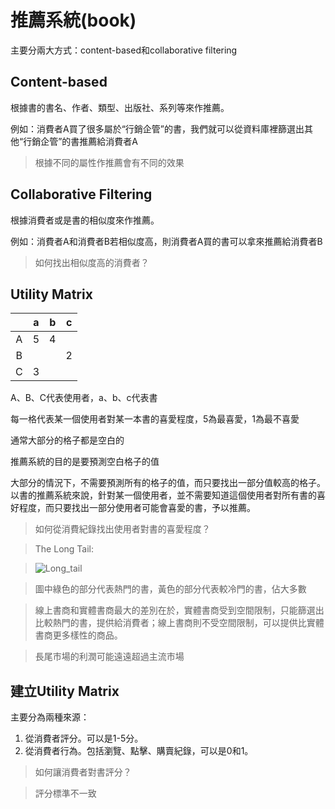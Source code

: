 # 推薦系統(book)
主要分兩大方式：content-based和collaborative filtering

## Content-based

根據書的書名、作者、類型、出版社、系列等來作推薦。

例如：消費者A買了很多屬於“行銷企管”的書，我們就可以從資料庫裡篩選出其他“行銷企管”的書推薦給消費者A

> 根據不同的屬性作推薦會有不同的效果

## Collaborative Filtering

根據消費者或是書的相似度來作推薦。

例如：消費者A和消費者B若相似度高，則消費者A買的書可以拿來推薦給消費者B

> 如何找出相似度高的消費者？

## Utility Matrix

|   | a | b | c |
|:-:|:-:|:-:|:-:|
| A | 5 | 4 |   |
| B |   |   | 2 |
| C | 3 |   |   |

A、B、C代表使用者，a、b、c代表書

每一格代表某一個使用者對某一本書的喜愛程度，5為最喜愛，1為最不喜愛

通常大部分的格子都是空白的

推薦系統的目的是要預測空白格子的值

大部分的情況下，不需要預測所有的格子的值，而只要找出一部分值較高的格子。以書的推薦系統來說，針對某一個使用者，並不需要知道這個使用者對所有書的喜好程度，而只要找出一部分使用者可能會喜愛的書，予以推薦。

> 如何從消費紀錄找出使用者對書的喜愛程度？

> The Long Tail:

> ![Long_tail](https://upload.wikimedia.org/wikipedia/commons/thumb/8/8a/Long_tail.svg/220px-Long_tail.svg.png)

> 圖中綠色的部分代表熱門的書，黃色的部分代表較冷門的書，佔大多數

> 線上書商和實體書商最大的差別在於，實體書商受到空間限制，只能篩選出比較熱門的書，提供給消費者；線上書商則不受空間限制，可以提供比實體書商更多樣性的商品。

> 長尾市場的利潤可能遠遠超過主流市場

## 建立Utility Matrix

主要分為兩種來源：

1. 從消費者評分。可以是1-5分。
2. 從消費者行為。包括瀏覽、點擊、購賣紀錄，可以是0和1。

> 如何讓消費者對書評分？

> 評分標準不一致







